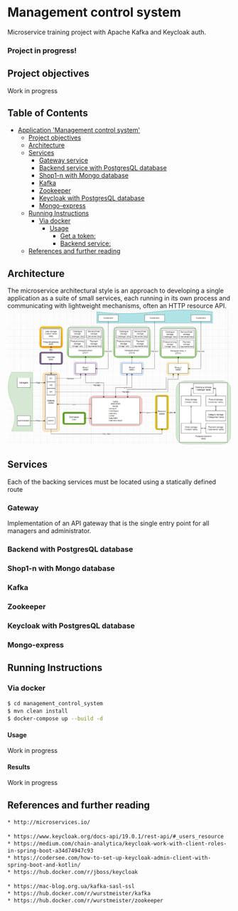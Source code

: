 # Management control system

Microservice training project with Apache Kafka and Keycloak auth.

### Project in progress!

## Project objectives

Work in progress

## Table of Contents

* [Application 'Management control system'](#management-control-system)
    * [Project objectives](#project-objectives)
    * [Architecture](#architecture)
    * [Services](#services)
        * [Gateway service](#gateway)
        * [Backend service with PostgresQL database](#backend-with-PostgresQL-database)
        * [Shop1-n with Mongo database](#Shop1-n-with-Mongo-database)
        * [Kafka](#kafka)
        * [Zookeeper](#zookeeper)
        * [Keycloak with PostgresQL database](#keycloak-with-PostgresQL-database)
        * [Mongo-express](#mongo-express)
    * [Running Instructions](#running-instructions)
        * [Via docker](#via-docker)
            * [Usage](#usage)
                * [Get a token:](#get-a-token)
                * [Backend service:](#backend-service)
    * [References and further reading](#references-and-further-reading)

## Architecture

The microservice architectural style is an approach to developing a single application as a suite of small services, each running in its own process and communicating with lightweight mechanisms, often an HTTP resource API.
![image info](images/image01.jpg)

## Services

Each of the backing services must be located using a statically defined route

### Gateway

Implementation of an API gateway that is the single entry point for all managers and administrator.

### Backend with PostgresQL database
### Shop1-n with Mongo database
### Kafka
### Zookeeper
### Keycloak with PostgresQL database
### Mongo-express

## Running Instructions
### Via docker

```bash
$ cd management_control_system
$ mvn clean install
$ docker-compose up --build -d
```

#### Usage

Work in progress

#### Results

Work in progress

## References and further reading
    * http://microservices.io/

    * https://www.keycloak.org/docs-api/19.0.1/rest-api/#_users_resource
    * https://medium.com/chain-analytica/keycloak-work-with-client-roles-in-spring-boot-a34d74947c93
    * https://codersee.com/how-to-set-up-keycloak-admin-client-with-spring-boot-and-kotlin/
    * https://hub.docker.com/r/jboss/keycloak

    * https://mac-blog.org.ua/kafka-sasl-ssl
    * https://hub.docker.com/r/wurstmeister/kafka
    * https://hub.docker.com/r/wurstmeister/zookeeper